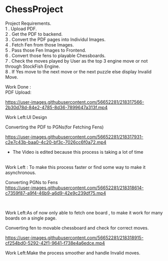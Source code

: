 # ChessProject
Project Requirements. <br>
1 . Upload PDF.<br>
2 . Get the PDF to backend.<br>
3 . Convert the PDF pages into Individul Images. <br>
4 . Fetch Fen from those Images. <br>
5 . Pass those Fen Images to Frontend.<br>
6 . Convert those fens to playable Chessboards. <br>
7 . Check the moves played by User as the top 3 engine move or not through StockFish Engine. <br>
8 . If Yes move to the next move or the next puzzle else display Invalid Move. <br>

Work Done :<br>
PDF Upload:





https://user-images.githubusercontent.com/56652281/218317566-2b30d78d-84e2-4785-8d36-7899647a313f.mp4

Work Left:UI Design

Converting the PDF to PGNs(for Fetching Fens)


https://user-images.githubusercontent.com/56652281/218317931-c2e7c43b-baa0-4c20-bf3c-7026cc6f0a72.mp4
<br>
* The Video is edited because this process is taking a lot of time 
<br>
Work Left : To make this process faster or find some way to make it asynchronous. 

Converting PGNs to Fens
<br>
https://user-images.githubusercontent.com/56652281/218318614-c7359f87-a9f4-46b9-a6d9-42e9c239df75.mp4

<br>

Work Left:As of now only able to fetch one board , to make it work for many boards on a single page. 

Converting fen to movable chessboard and check for correct moves. 


https://user-images.githubusercontent.com/56652281/218318915-cf254bd0-5292-42f1-9641-f738e4a6edce.mp4


Work Left:Make the process smoother and handle Invalid moves. 
